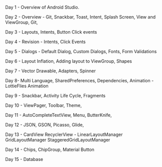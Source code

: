 
Day 1 - Overview of Android Studio.

Day 2 - Overview - 
          Git,
          Snackbar,
          Toast,
          Intent, 
          Splash Screen, 
          View and ViewGroup,
          Git,

Day 3 - Layouts,
        Intents, 
        Button Click events

Day 4 - Revision - 
          Intents, 
          Click Events

Day 5 - Dialogs -
           Default Dialog,
           Custom Dialogs,
        Fonts,
        Form Validations
      
Day 6 - Layout Inflation,
        Adding layout to ViewGroup,
        Shapes

Day 7 - Vector Drawable,
        Adapters,
        Spinner

Day 8- Multi Language,
        SharedPreferences,
        Dependencies,
        Animation - LottieFlies Animation
          
Day 9 - Snackbar,
        Activity Life Cycle,
        Fragments
        
Day 10 - ViewPager,
         Toolbar,
         Theme, 
            
Day 11 - AutoCompleteTextView,
         Menu,
         ButterKnife,

Day 12 -  JSON,
          GSON,
          Picasso,
          Glide,

Day 13 - CardView
          RecyclerView -
            LinearLayoutManager
            GridLayoutManager
            StaggeredGridLayoutManager

Day 14 - Chips, ChipGroup, Material Button

Day 15 - Database


